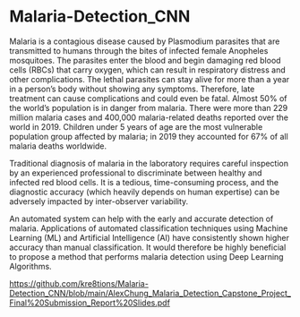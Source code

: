 # Malaria-Detection_CNN

Malaria is a contagious disease caused by Plasmodium parasites that are transmitted to humans through the bites of infected female Anopheles mosquitoes. The parasites enter the blood and begin damaging red blood cells (RBCs) that carry oxygen, which can result in respiratory distress and other complications. The lethal parasites can stay alive for more than a year in a person’s body without showing any symptoms. Therefore, late treatment can cause complications and could even be fatal. Almost 50% of the world’s population is in danger from malaria. There were more than 229 million malaria cases and 400,000 malaria-related deaths reported over the world in 2019. Children under 5 years of age are the most vulnerable population group affected by malaria; in 2019 they accounted for 67% of all malaria deaths worldwide.

Traditional diagnosis of malaria in the laboratory requires careful inspection by an experienced professional to discriminate between healthy and infected red blood cells. It is a tedious, time-consuming process, and the diagnostic accuracy (which heavily depends on human expertise) can be adversely impacted by inter-observer variability.

An automated system can help with the early and accurate detection of malaria. Applications of automated classification techniques using Machine Learning (ML) and Artificial Intelligence (AI) have consistently shown higher accuracy than manual classification. It would therefore be highly beneficial to propose a method that performs malaria detection using Deep Learning Algorithms.

https://github.com/kre8tions/Malaria-Detection_CNN/blob/main/AlexChung_Malaria_Detection_Capstone_Project_Final%20Submission_Report%20Slides.pdf
